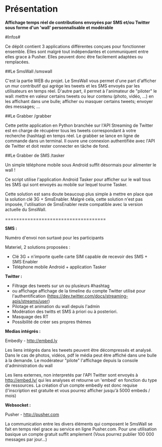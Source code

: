 Présentation
============

__Affichage temps réel de contributions envoyées par SMS et/ou Twitter sous forme d'un 'wall' personnalisable et modérable__


#Infos#

Ce dépôt contient 3 applications différentes conçues pour fonctionner ensemble. Elles sont malgré tout indépendantes et communiquent entre elles grace à Pusher. Elles peuvent donc être facilement adaptées ou remplacées.


##Le SmsWall
/smswall

C'est la partie WEB du projet. Le SmsWall vous permet d'une part d'afficher un mur contributif qui agrège les tweets et les SMS envoyés par les utilisateurs en temps réel. D'autre part, il permet à l'animateur de "piloter" le wall: mettre en valeur certains tweets ou leur contenu (photo, vidéo, ...) en les affichant dans une bulle; afficher ou masquer certains tweets; envoyer des messages; ...

##Le Grabber
/grabber

Cette petite application en Python branchée sur l'API Streaming de Twitter est en charge de récupérer tous les tweets correspondant à votre recherche (hashtag) en temps réel. Le grabber se lance en ligne de commande dans un terminal. Il ouvre une connexion authentifiée avec l'API de Twitter et doit rester connecter en tâche de fond.

##Le Grabber de SMS
/tasker

Un simple téléphone mobile sous Android suffit désormais pour alimenter le wall !

Ce script utilise l'application Android Tasker pour afficher sur le wall tous les SMS qui sont envoyés au mobile sur lequel tourne Tasker.

Cette solution est sans doute beaucoup plus simple à mettre en place que la solution clé 3G + SmsEnabler. Malgré cela, cette solution n'est pas imposée, l'utilisation de SmsEnabler reste compatible avec la version actuelle du SmsWall.


====================================



__SMS :__

Numéro d'envoi non surtaxé pour les participants

Materiel, 2 solutions proposées :

+   Clé 3G + n'importe quelle carte SIM capable de recevoir des SMS + SMS Enabler
+   Téléphone mobile Android + application Tasker

__Twitter :__

-   Filtrage des tweets sur un ou plusieurs #hashtag
-   ou affichage affichage de la timeline du compte Twitter utilisé pour l'authentification (https://dev.twitter.com/docs/streaming-apis/streams/user)
-   Pilotage et animation du wall depuis l'admin
-   Modération des twitts et SMS à priori ou à posteriori.
-   Masquage des RT
-   Possibilité de créer ses propres thèmes


__Medias intégrés :__

Embedly - http://embed.ly

Les liens intégrés dans les tweets peuvent être décompressés et analysé. Dans le cas de photos, vidéos, pdf le média peut être affiché dans une bulle à la demande. Le modérateur "pilote" l'affichage depuis la console d'administration du wall

Les liens externes, non interpretés par l'API Twitter sont envoyés à http://embed.ly/ qui les analyses et retourne un 'embed' en fonction du type de ressources. La création d'un compte embedly est donc requise (l'inscription est gratuite et vous pourrez afficher jusqu'à 5000 embeds / mois)


__Websocket :__

Pusher - http://pusher.com

La communication entre les divers éléments qui composent le SmsWall se fait en temps réel grace au service en ligne Pusher.com. Pour une utilisation basique un compte gratuit suffit amplement (Vous pourrez publier 100 000 messages par jour...)



